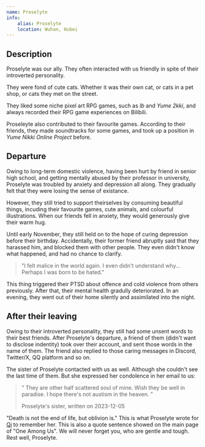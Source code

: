 ```yaml
---
name: Proselyte
info:
    alias: Proselyte
    location: Wuhan, Hubei
---
```

## Description

Proselyte was our ally. They often interacted with us friendly in spite of their introverted personality.

They were fond of cute cats. Whether it was their own cat, or cats in a pet shop, or cats they met on the street.

They liked some niche pixel art RPG games, such as *Ib* and *Yume 2kki*, and always recorded their RPG game experiences on Bilibili.

Proseleyte also contributed to their favourite games.
According to their friends, they made soundtracks for some games, and took up a position in *Yume Nikki Online Project* before.

## Departure

Owing to long-term domestic violence, having been hurt by friend in senior high school, and getting mentally abused by their professor in university, Proselyte was troubled by anxiety and depression all along.
They gradually felt that they were losing the sense of existance.

However, they still tried to support theirselves by consuming beautiful things, incuding their favourite games, cute animals, and colourful illustrations.
When our friends fell in anxiety, they would generously give their warm hug.

Until early November, they still held on to the hope of curing depression before their birthday. 
Accidentally, their former friend abruptly said that they harassed him, and blocked them with other people.
They even didn't know what happened, and had no chance to clarify.

> "I felt malice in the world again. I even didn't understand why... Perhaps I was born to be hated."

This thing triggered their PTSD about offence and cold violence from others previously.
After that, their mental health gradully deteriorated.
In an evening, they went out of their home silently and assimilated into the night.

## After their leaving

Owing to their introverted personality, they still had some unsent words to their best friends. 
After Proselyte's departure, a friend of them (didn't want to disclose indentity) took over their account, and sent those words in the name of them.
The friend also replied to those caring messages in Discord, Twitter/X, QQ platform and so on.

The sister of Proselyte contacted with us as well. Although she couldn't see the last time of them. But she expressed her condolence in her email to us:

> " They are other half scattered soul of mine. Wish they be well in paradise. I hope there's not austism in the heaven. "
>
> Proselyte's sister, written on 2023-12-05

"Death is not the end of life, but oblivion is."
This is what Proselyte wrote for [Qi](https://one-among.us/profile/qiqi233345) to remember her.
This is also a quote sentence showed on the main page of "One Among Us". We will never forget you, who are gentle and tough. Rest well, Proselyte.
